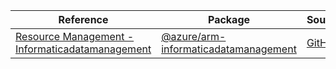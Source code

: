 | Reference | Package | Source |
|---|---|---|
|[Resource Management - Informaticadatamanagement](arm-informaticadatamanagement-readme.md)|[@azure/arm-informaticadatamanagement](https://www.npmjs.com/package/@azure/arm-informaticadatamanagement)|[GitHub](https://github.com/Azure/azure-sdk-for-js/blob/main/sdk/informatica/arm-informaticadatamanagement)|
